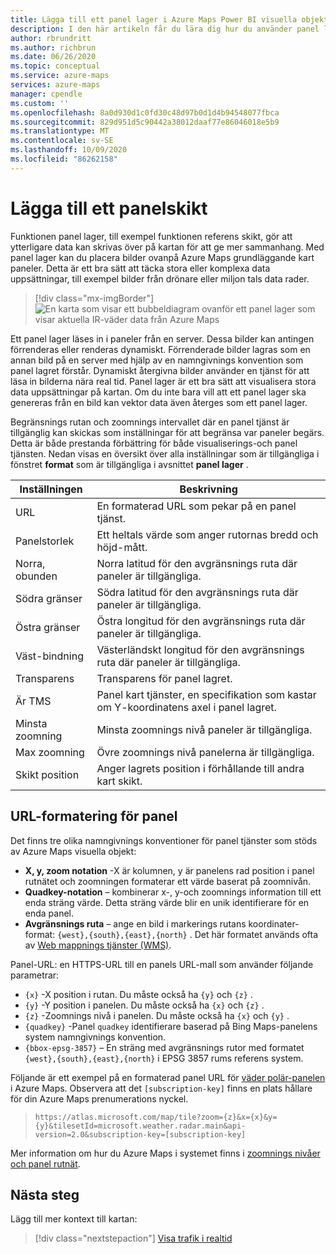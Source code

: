 ```yaml
---
title: Lägga till ett panel lager i Azure Maps Power BI visuella objektet | Microsoft Azure Maps
description: I den här artikeln får du lära dig hur du använder panel lagret i Microsoft Azure Maps-visualisering för Power BI.
author: rbrundritt
ms.author: richbrun
ms.date: 06/26/2020
ms.topic: conceptual
ms.service: azure-maps
services: azure-maps
manager: cpendle
ms.custom: ''
ms.openlocfilehash: 8a0d930d1c0fd30c48d97b0d1d4b94548077fbca
ms.sourcegitcommit: 829d951d5c90442a38012daaf77e86046018e5b9
ms.translationtype: MT
ms.contentlocale: sv-SE
ms.lasthandoff: 10/09/2020
ms.locfileid: "86262158"
---
```

# <a name="add-a-tile-layer"></a>Lägga till ett panelskikt

Funktionen panel lager, till exempel funktionen referens skikt, gör att ytterligare data kan skrivas över på kartan för att ge mer sammanhang. Med panel lager kan du placera bilder ovanpå Azure Maps grundläggande kart paneler. Detta är ett bra sätt att täcka stora eller komplexa data uppsättningar, till exempel bilder från drönare eller miljon tals data rader.

> [!div class="mx-imgBorder"]
> ![En karta som visar ett bubbeldiagram ovanför ett panel lager som visar aktuella IR-väder data från Azure Maps](media/power-bi-visual/radar-tile-layer-with-bubbles.png)

Ett panel lager läses in i paneler från en server. Dessa bilder kan antingen förrenderas eller renderas dynamiskt. Förrenderade bilder lagras som en annan bild på en server med hjälp av en namngivnings konvention som panel lagret förstår. Dynamiskt återgivna bilder använder en tjänst för att läsa in bilderna nära real tid. Panel lager är ett bra sätt att visualisera stora data uppsättningar på kartan. Om du inte bara vill att ett panel lager ska genereras från en bild kan vektor data även återges som ett panel lager.

Begränsnings rutan och zoomnings intervallet där en panel tjänst är tillgänglig kan skickas som inställningar för att begränsa var paneler begärs. Detta är både prestanda förbättring för både visualiserings-och panel tjänsten. Nedan visas en översikt över alla inställningar som är tillgängliga i fönstret **format** som är tillgängliga i avsnittet **panel lager** .

| Inställningen        | Beskrivning   |
|----------------|---------------|
| URL            | En formaterad URL som pekar på en panel tjänst.  |
| Panelstorlek      | Ett heltals värde som anger rutornas bredd och höjd-mått.   |
| Norra, obunden    | Norra latitud för den avgränsnings ruta där paneler är tillgängliga. |
| Södra gränser    | Södra latitud för den avgränsnings ruta där paneler är tillgängliga. |
| Östra gränser     | Östra longitud för den avgränsnings ruta där paneler är tillgängliga.  |
| Väst-bindning     | Västerländskt longitud för den avgränsnings ruta där paneler är tillgängliga.   |
| Transparens   | Transparens för panel lagret.   |
| Är TMS         | Panel kart tjänster, en specifikation som kastar om Y-koordinatens axel i panel lagret. |
| Minsta zoomning       | Minsta zoomnings nivå paneler är tillgängliga. |
| Max zoomning       | Övre zoomnings nivå panelerna är tillgängliga.  |
| Skikt position | Anger lagrets position i förhållande till andra kart skikt. |

## <a name="tile-url-formatting"></a>URL-formatering för panel

Det finns tre olika namngivnings konventioner för panel tjänster som stöds av Azure Maps visuella objekt:

-   **X, y, zoom notation** -X är kolumnen, y är panelens rad position i panel rutnätet och zoomningen formaterar ett värde baserat på zoomnivån.
-   **Quadkey-notation** – kombinerar x-, y-och zoomnings information till ett enda sträng värde. Detta sträng värde blir en unik identifierare för en enda panel.
-   **Avgränsnings ruta** – ange en bild i markerings rutans koordinater-format: `{west},{south},{east},{north}` . Det här formatet används ofta av [Web mappnings tjänster (WMS)](https://www.opengeospatial.org/standards/wms).

Panel-URL: en HTTPS-URL till en panels URL-mall som använder följande parametrar:

-   `{x}` -X position i rutan. Du måste också ha `{y}` och `{z}` .
-   `{y}` -Y position i panelen. Du måste också ha `{x}` och `{z}` .
-   `{z}` -Zoomnings nivå i panelen. Du måste också ha `{x}` och `{y}` .
-   `{quadkey}` -Panel `quadkey` identifierare baserad på Bing Maps-panelens system namngivnings konvention.
-   `{bbox-epsg-3857}` – En sträng med avgränsnings rutor med formatet `{west},{south},{east},{north}` i EPSG 3857 rums referens system.

Följande är ett exempel på en formaterad panel URL för [väder polär-panelen](https://docs.microsoft.com/rest/api/maps/renderv2/getmaptilepreview) i Azure Maps. Observera att det `[subscription-key]` finns en plats hållare för din Azure Maps prenumerations nyckel.

> `https://atlas.microsoft.com/map/tile?zoom={z}&x={x}&y={y}&tilesetId=microsoft.weather.radar.main&api-version=2.0&subscription-key=[subscription-key]`

Mer information om hur du Azure Maps i systemet finns i [zoomnings nivåer och panel rutnät](zoom-levels-and-tile-grid.md).

## <a name="next-steps"></a>Nästa steg

Lägg till mer kontext till kartan:

> [!div class="nextstepaction"]
> [Visa trafik i realtid](power-bi-visual-show-real-time-traffic.md)

